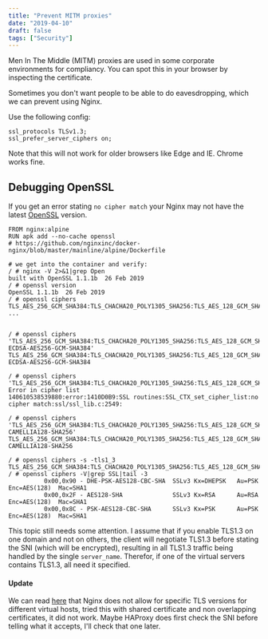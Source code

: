 ```yaml
---
title: "Prevent MITM proxies"
date: "2019-04-10"
draft: false
tags: ["Security"]
---
```


Men In The Middle (MITM) proxies are used in some
corporate environments for compliancy.
You can spot this in your browser by inspecting
the certificate.

Sometimes you don't want people to be able to
do eavesdropping, which we can prevent using Nginx.

Use the following config:
```
ssl_protocols TLSv1.3;
ssl_prefer_server_ciphers on;
```

Note that this will not work for older browsers
like Edge and IE.
Chrome works fine.

## Debugging OpenSSL

If you get an error stating `no cipher match`
your Nginx may not have the latest
[OpenSSL](https://www.openssl.org/docs/man1.1.1/man1/ciphers.html)
version.
```
FROM nginx:alpine
RUN apk add --no-cache openssl
# https://github.com/nginxinc/docker-nginx/blob/master/mainline/alpine/Dockerfile

# we get into the container and verify:
/ # nginx -V 2>&1|grep Open
built with OpenSSL 1.1.1b  26 Feb 2019
/ # openssl version
OpenSSL 1.1.1b  26 Feb 2019
/ # openssl ciphers
TLS_AES_256_GCM_SHA384:TLS_CHACHA20_POLY1305_SHA256:TLS_AES_128_GCM_SHA256 ...


/ # openssl ciphers 'TLS_AES_256_GCM_SHA384:TLS_CHACHA20_POLY1305_SHA256:TLS_AES_128_GCM_SHA256:ECDHE-ECDSA-AES256-GCM-SHA384'
TLS_AES_256_GCM_SHA384:TLS_CHACHA20_POLY1305_SHA256:TLS_AES_128_GCM_SHA256:ECDHE-ECDSA-AES256-GCM-SHA384

/ # openssl ciphers 'TLS_AES_256_GCM_SHA384:TLS_CHACHA20_POLY1305_SHA256:TLS_AES_128_GCM_SHA256'
Error in cipher list
140610538539880:error:1410D0B9:SSL routines:SSL_CTX_set_cipher_list:no cipher match:ssl/ssl_lib.c:2549:

/ # openssl ciphers 'TLS_AES_256_GCM_SHA384:TLS_CHACHA20_POLY1305_SHA256:TLS_AES_128_GCM_SHA256:PSK-CAMELLIA128-SHA256'
TLS_AES_256_GCM_SHA384:TLS_CHACHA20_POLY1305_SHA256:TLS_AES_128_GCM_SHA256:PSK-CAMELLIA128-SHA256

/ # openssl ciphers -s -tls1_3
TLS_AES_256_GCM_SHA384:TLS_CHACHA20_POLY1305_SHA256:TLS_AES_128_GCM_SHA256
/ # openssl ciphers -V|grep SSL|tail -3
          0x00,0x90 - DHE-PSK-AES128-CBC-SHA  SSLv3 Kx=DHEPSK   Au=PSK  Enc=AES(128)  Mac=SHA1
          0x00,0x2F - AES128-SHA              SSLv3 Kx=RSA      Au=RSA  Enc=AES(128)  Mac=SHA1
          0x00,0x8C - PSK-AES128-CBC-SHA      SSLv3 Kx=PSK      Au=PSK  Enc=AES(128)  Mac=SHA1
```

This topic still needs some attention.
I assume that if you enable TLS1.3 on one domain
and not on others,
the client will negotiate TLS1.3 before stating the SNI (which will be encrypted),
resulting in all TLS1.3 traffic being handled by the single `server_name`.
Therefor, if one of the virtual servers contains TLS1.3,
all need it specified.


#### Update

We can read
[here](https://serverfault.com/questions/704376/disable-tls-1-0-in-nginx)
that Nginx does not allow for specific TLS versions for different virtual hosts,
tried this with shared certificate and non overlapping certificates,
it did not work.
Maybe HAProxy does first check the SNI before telling what it accepts,
I'll check that one later.

